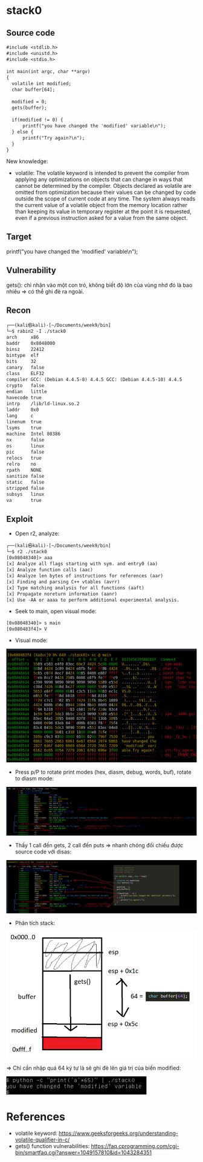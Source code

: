 # **stack0**
## Source code
```
#include <stdlib.h>
#include <unistd.h>
#include <stdio.h>

int main(int argc, char **argv)
{
  volatile int modified;
  char buffer[64];

  modified = 0;
  gets(buffer);

  if(modified != 0) {
      printf("you have changed the 'modified' variable\n");
  } else {
      printf("Try again?\n");
  }
}
```

New knowledge:
- volatile: The volatile keyword is intended to prevent the compiler from applying any optimizations on objects that can change in ways that cannot be determined by the compiler. 
Objects declared as volatile are omitted from optimization because their values can be changed by code outside the scope of current code at any time. The system always reads the current value of a volatile object from the memory location rather than keeping its value in temporary register at the point it is requested, even if a previous instruction asked for a value from the same object. 

## Target
printf("you have changed the 'modified' variable\n");

## Vulnerability
gets(): chỉ nhận vào một con trỏ, không biết độ lớn của vùng nhớ đó là bao nhiêu => có thể ghi đè ra ngoài.

## Recon

```
┌──(kali㉿kali)-[~/Documents/week9/bin]
└─$ rabin2 -I ./stack0
arch     x86
baddr    0x8048000
binsz    22412
bintype  elf
bits     32
canary   false
class    ELF32
compiler GCC: (Debian 4.4.5-8) 4.4.5 GCC: (Debian 4.4.5-10) 4.4.5
crypto   false
endian   little
havecode true
intrp    /lib/ld-linux.so.2
laddr    0x0
lang     c
linenum  true
lsyms    true
machine  Intel 80386
nx       false
os       linux
pic      false
relocs   true
relro    no
rpath    NONE
sanitize false
static   false
stripped false
subsys   linux
va       true
```

## Exploit
- Open r2, analyze:
```
┌──(kali㉿kali)-[~/Documents/week9/bin]
└─$ r2 ./stack0       
[0x08048340]> aaa
[x] Analyze all flags starting with sym. and entry0 (aa)
[x] Analyze function calls (aac)
[x] Analyze len bytes of instructions for references (aar)
[x] Finding and parsing C++ vtables (avrr)
[x] Type matching analysis for all functions (aaft)
[x] Propagate noreturn information (aanr)
[x] Use -AA or aaaa to perform additional experimental analysis.
```
- Seek to main, open visual mode:
```
[0x08048340]> s main
[0x080483f4]> V
```
- Visual mode:

<img src="pictures/visual_mode.png">

- Press p/P to rotate print modes (hex, diasm, debug, words, buf), rotate to diasm mode:

<img src="pictures/main_in_disas.png">

- Thấy 1 call đến gets, 2 call đến puts => nhanh chóng đối chiếu được source code với disas:

<img src="pictures/compare.png">

- Phân tích stack:

<img src="pictures/stack.png">

=> Chỉ cần nhập quá 64 ký tự là sẽ ghi đè lên giá trị của biến modified:

<img src="pictures/success.png">

# References
- volatile keyword: https://www.geeksforgeeks.org/understanding-volatile-qualifier-in-c/
- gets() function vulnerabilities: https://faq.cprogramming.com/cgi-bin/smartfaq.cgi?answer=1049157810&id=1043284351
